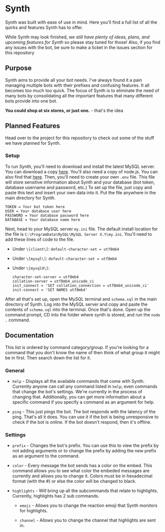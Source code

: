 # Synth

Synth was built with ease of use in mind. Here you'll find a full list of all the quirks and features Synth has to offer.

While Synth may look finished, *we still have plenty of ideas, plans, and upcoming features for Synth* so please stay tuned for those! Also, if you find any issues with the bot, be sure to make a ticket in the issues section for this repository

## Purpose

Synth aims to provide all your bot needs. I've always found it a pain managing multiple bots with their prefixes and confusing features. It all becomes too much too quick. The focus of Synth is to eliminate the need of many bots by consolidating all the important features that many different bots provide into one bot.

**You could shop at six stores, or just one.** - that's the idea

## Planned Features

Head over to the project for this repository to check out some of the stuff we have planned for Synth.

### Setup

To run Synth, you'll need to download and install the latest MySQL server. You can download a copy [here](https://dev.mysql.com/downloads/installer/). You'll also need a copy of node.js. You can also find that [here](https://nodejs.org/en/download/). Then, you'll need to create your own `.env` file. This file will store sensitive information about Synth and your database (bot token, database username and password, etc.) To set up the file, just copy and paste this text and insert your own data into it. Put the file anywhere in the main directory for Synth.

```
TOKEN = Your bot token here
USER = Your database user here
PASSWORD = Your database password here
DATABASE = Your database name here
```

Next, head to your MySQL server `my.ini` file. The default install location for the file is `C:\ProgramData\MySQL\MySQL Server X.Y\my.ini`. You'll need to add these lines of code to the file.

* Under `\[client\]`:
    `default-character-set = utf8mb4`

* Under `\[mysql\]`:
    `default-character-set = utf8mb4`

* Under `\[mysqld\]`:
    ```
    character-set-server = utf8mb4
    collation-server = utf8mb4_unicode_ci
    init_connect = 'SET collation_connection = utf8mb4_unicode_ci'
    init-connect = 'SET NAMES utf8mb4'
    ```

After all that's set up, open the MySQL terminal and `schema.sql` in the main directory of Synth. Log into the MySQL server and copy and paste the contents of `schema.sql` into the terminal. Once that's done. Open up the command prompt, CD into the folder where synth is stored, and run the `node .` command.

## Documentation

This list is ordered by command category/group. If you're looking for a command that you don't know the name of then think of what group it might be in first. Then search down the list for it.

### General

* `help` - Displays all the available commands that come with Synth. Currently anyone can call any command listed in `help`; even commands that change the bot's settings. We're currently in the process of changing that. Additionally, you can get more information about a specific command if you specify a command as an argument for help.

* `ping` - This just pings the bot. The bot responds with the latency of the ping. That's all it does. You can use it if the bot is being unresponsive to check if the bot is online. If the bot doesn't respond, then it's offline. 

### Settings

* `prefix` - Changes the bot's prefix. You can use this to view the prefix by not adding arguments or to change the prefix by adding the new prefix as an argument to the command.

* `color` - Every message the bot sends has a color on the embed. This command allows you to see what color the embeded messages are currently and allows you to change it. Colors must be in hexadecimal format (with the #) or else the color will be changed to black.

* `highlights` - Will bring up all the subcommands that relate to highlights. Currently, highlights has 2 sub commands.

    * `emoji` - Allows you to change the reaction emoji that Synth monitors for highlights.
    
    * `channel` - Allows you to change the channel that highlights are sent in.
